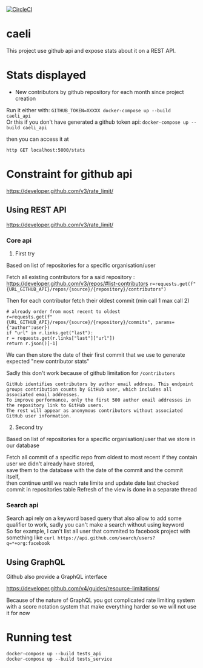 [![CircleCI](https://circleci.com/gh/knil-sama/caeli.svg?style=svg)](https://circleci.com/gh/knil-sama/caeli)

# caeli

This project use github api and expose stats about it on a REST API.

# Stats displayed

+ New contributors by github repository for each month since project creation

Run it either with:
`GITHUB_TOKEN=XXXXX docker-compose up --build caeli_api`  
Or this if you don't have generated a github token api:
`docker-compose up --build caeli_api`  

then you can access it at 

`http GET localhost:5000/stats`

# Constraint for github api

https://developer.github.com/v3/rate_limit/

## Using REST API

https://developer.github.com/v3/rate_limit/

### Core api

1) First try

Based on list of repositories for a specific organisation/user

Fetch all existing contributors for a said repository : https://developer.github.com/v3/repos/#list-contributors
`r=requests.get(f"{URL_GITHUB_API}/repos/{source}/{repository}/contributors")`
 
Then for each contributor fetch their oldest commit (min call 1 max call 2)

```
# already order from most recent to oldest
r=requests.get(f"{URL_GITHUB_API}/repos/{source}/{repository}/commits", params={"author":user})
if "url" in r.links.get("last"):
r = requests.get(r.links["last"]["url"])
return r.json()[-1]
```
We can then store the date of their first commit that we use to generate expected "new contributor stats"

Sadly this don't work because of github limitation for `/contributors`
```
GitHub identifies contributors by author email address. This endpoint groups contribution counts by GitHub user, which includes all associated email addresses.
To improve performance, only the first 500 author email addresses in the repository link to GitHub users.
The rest will appear as anonymous contributors without associated GitHub user information.
```

2) Second try

Based on list of repositories for a specific organisation/user that we store in our database
 
Fetch all commit of a specific repo from oldest to most recent if they contain user we didn't already have stored,  
save them to the database with the date of the commit and the commit itself,  
then continue until we reach rate limite and update date last checked commit in repositories table
Refresh of the view is done in a separate thread

### Search api

Search api rely on a keyword based query that also allow to add some qualifier to work, sadly you can't make a search without using keyword  
So for example, I can't list all user that commited to facebook project with something like
`curl https://api.github.com/search/users?q=*+org:facebook`


## Using GraphQL

Github also provide a GraphQL interface 

https://developer.github.com/v4/guides/resource-limitations/

Because of the nature of GraphQL you got complicated rate limiting system with a score notation system 
that make everything harder so we will not use it for now

# Running test

`docker-compose up --build tests_api`  
`docker-compose up --build tests_service`
